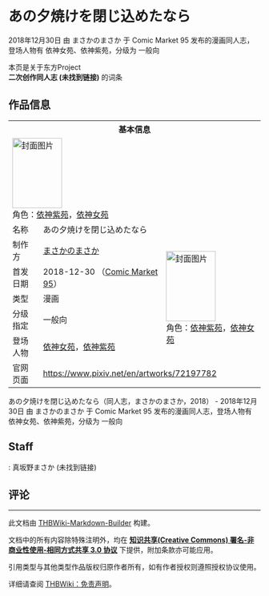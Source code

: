 # あの夕焼けを閉じ込めたなら

<!-- source html: G:\repos\THBWiki-Markdown-Builder\THBWikiMarkdown\Temp\main\b\b7\ns0%3A%E3%81%82%E3%81%AE%E5%A4%95%E7%84%BC%E3%81%91%E3%82%92%E9%96%89%E3%81%98%E8%BE%BC%E3%82%81%E3%81%9F%E3%81%AA%E3%82%89.html -->

2018年12月30日 由 まさかのまさか 于 Comic Market 95 发布的漫画同人志，登场人物有 依神女苑、依神紫苑，分级为 一般向

本页是关于东方Project  
 **二次创作同人志 (未找到链接)** 的词条
## 作品信息

<table><tbody><tr><th colspan="3">基本信息</th></tr><tr><td class="cover-artwork-mobile" colspan="2"><a href="./文件-あの夕焼けを閉じ込めたなら封面.jpg.md" class="image" title="封面图片"><img alt="封面图片" src="https://upload.thwiki.cc/thumb/2/2f/%E3%81%82%E3%81%AE%E5%A4%95%E7%84%BC%E3%81%91%E3%82%92%E9%96%89%E3%81%98%E8%BE%BC%E3%82%81%E3%81%9F%E3%81%AA%E3%82%89%E5%B0%81%E9%9D%A2.jpg/99px-%E3%81%82%E3%81%AE%E5%A4%95%E7%84%BC%E3%81%91%E3%82%92%E9%96%89%E3%81%98%E8%BE%BC%E3%82%81%E3%81%9F%E3%81%AA%E3%82%89%E5%B0%81%E9%9D%A2.jpg" decoding="async" loading="lazy" width="99" height="140" srcset="https://upload.thwiki.cc/thumb/2/2f/%E3%81%82%E3%81%AE%E5%A4%95%E7%84%BC%E3%81%91%E3%82%92%E9%96%89%E3%81%98%E8%BE%BC%E3%82%81%E3%81%9F%E3%81%AA%E3%82%89%E5%B0%81%E9%9D%A2.jpg/149px-%E3%81%82%E3%81%AE%E5%A4%95%E7%84%BC%E3%81%91%E3%82%92%E9%96%89%E3%81%98%E8%BE%BC%E3%82%81%E3%81%9F%E3%81%AA%E3%82%89%E5%B0%81%E9%9D%A2.jpg 1.5x, https://upload.thwiki.cc/thumb/2/2f/%E3%81%82%E3%81%AE%E5%A4%95%E7%84%BC%E3%81%91%E3%82%92%E9%96%89%E3%81%98%E8%BE%BC%E3%82%81%E3%81%9F%E3%81%AA%E3%82%89%E5%B0%81%E9%9D%A2.jpg/199px-%E3%81%82%E3%81%AE%E5%A4%95%E7%84%BC%E3%81%91%E3%82%92%E9%96%89%E3%81%98%E8%BE%BC%E3%82%81%E3%81%9F%E3%81%AA%E3%82%89%E5%B0%81%E9%9D%A2.jpg 2x" data-file-width="853" data-file-height="1200"></a><div class="cover-char">角色：<a href="./依神紫苑.md" title="依神紫苑">依神紫苑</a>，<a href="./依神女苑.md" title="依神女苑">依神女苑</a></div></td>
</tr><tr><td class="label">名称</td><td colspan="2"> あの夕焼けを閉じ込めたなら </td></tr><tr><td class="label">制作方</td><td><a href="./まさかのまさか.md" title="まさかのまさか">まさかのまさか</a></td><td class="cover-artwork" rowspan="5" style="min-width:140px;"><a href="./文件-あの夕焼けを閉じ込めたなら封面.jpg.md" class="image" title="封面图片"><img alt="封面图片" src="https://upload.thwiki.cc/thumb/2/2f/%E3%81%82%E3%81%AE%E5%A4%95%E7%84%BC%E3%81%91%E3%82%92%E9%96%89%E3%81%98%E8%BE%BC%E3%82%81%E3%81%9F%E3%81%AA%E3%82%89%E5%B0%81%E9%9D%A2.jpg/99px-%E3%81%82%E3%81%AE%E5%A4%95%E7%84%BC%E3%81%91%E3%82%92%E9%96%89%E3%81%98%E8%BE%BC%E3%82%81%E3%81%9F%E3%81%AA%E3%82%89%E5%B0%81%E9%9D%A2.jpg" decoding="async" loading="lazy" width="99" height="140" srcset="https://upload.thwiki.cc/thumb/2/2f/%E3%81%82%E3%81%AE%E5%A4%95%E7%84%BC%E3%81%91%E3%82%92%E9%96%89%E3%81%98%E8%BE%BC%E3%82%81%E3%81%9F%E3%81%AA%E3%82%89%E5%B0%81%E9%9D%A2.jpg/149px-%E3%81%82%E3%81%AE%E5%A4%95%E7%84%BC%E3%81%91%E3%82%92%E9%96%89%E3%81%98%E8%BE%BC%E3%82%81%E3%81%9F%E3%81%AA%E3%82%89%E5%B0%81%E9%9D%A2.jpg 1.5x, https://upload.thwiki.cc/thumb/2/2f/%E3%81%82%E3%81%AE%E5%A4%95%E7%84%BC%E3%81%91%E3%82%92%E9%96%89%E3%81%98%E8%BE%BC%E3%82%81%E3%81%9F%E3%81%AA%E3%82%89%E5%B0%81%E9%9D%A2.jpg/199px-%E3%81%82%E3%81%AE%E5%A4%95%E7%84%BC%E3%81%91%E3%82%92%E9%96%89%E3%81%98%E8%BE%BC%E3%82%81%E3%81%9F%E3%81%AA%E3%82%89%E5%B0%81%E9%9D%A2.jpg 2x" data-file-width="853" data-file-height="1200"></a><div class="cover-char">角色：<a href="./依神紫苑.md" title="依神紫苑">依神紫苑</a>，<a href="./依神女苑.md" title="依神女苑">依神女苑</a></div></td>
</tr><tr><td class="label">首发日期</td><td>2018-12-30&#160;（<a href="/展会作品列表?e=Comic+Market%2395">Comic Market 95</a>）</td></tr><tr><td class="label">类型</td><td>漫画</td></tr><tr><td class="label">分级指定</td><td>一般向</td></tr><tr><td class="label">登场人物</td><td><a href="./依神女苑.md" title="依神女苑">依神女苑</a>，<a href="./依神紫苑.md" title="依神紫苑">依神紫苑</a></td></tr>
<tr><td class="label">官网页面</td><td colspan="2"><a rel="nofollow" class="external free" href="https://www.pixiv.net/en/artworks/72197782">https://www.pixiv.net/en/artworks/72197782</a></td></tr></tbody></table>

あの夕焼けを閉じ込めたなら（同人志，まさかのまさか，2018） - 2018年12月30日 由 まさかのまさか 于 Comic Market 95 发布的漫画同人志，登场人物有 依神女苑、依神紫苑，分级为 一般向
## Staff
: 真坂野まさか (未找到链接)

## 评论




---

此文档由 [THBWiki-Markdown-Builder](https://github.com/Delsin-Yu/THBWiki-Markdown-Builder) 构建。

文档中的所有内容除特殊注明外，均在 [**知识共享(Creative Commons) 署名-非商业性使用-相同方式共享 3.0 协议**](https://creativecommons.org/licenses/by-sa/3.0/deed.zh-hans) 下提供，附加条款亦可能应用。

引用类型与其他类型作品版权归原作者所有，如有作者授权则遵照授权协议使用。

详细请查阅 [THBWiki：免责声明](https://thbwiki.cc/THBWiki:%E5%85%8D%E8%B4%A3%E5%A3%B0%E6%98%8E)。

